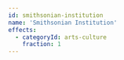 ```yaml
---
id: smithsonian-institution
name: 'Smithsonian Institution'
effects:
  - categoryId: arts-culture
    fraction: 1
---
```


